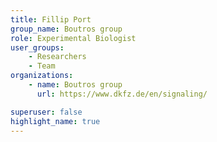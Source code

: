```yaml
---
title: Fillip Port
group_name: Boutros group
role: Experimental Biologist
user_groups:
    - Researchers
    - Team
organizations:
    - name: Boutros group
      url: https://www.dkfz.de/en/signaling/

superuser: false
highlight_name: true
---
```


